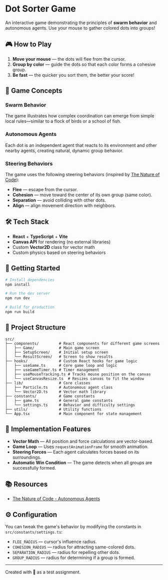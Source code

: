 # Dot Sorter Game

An interactive game demonstrating the principles of **swarm behavior** and autonomous agents. Use your mouse to gather colored dots into groups!

## 🎮 How to Play

1.  **Move your mouse** — the dots will flee from the cursor.
2.  **Group by color** — guide the dots so that each color forms a cohesive group.
3.  **Be fast** — the quicker you sort them, the better your score!

## 🧠 Game Concepts

### Swarm Behavior

The game illustrates how complex coordination can emerge from simple local rules—similar to a flock of birds or a school of fish.

### Autonomous Agents

Each dot is an independent agent that reacts to its environment and other nearby agents, creating natural, dynamic group behavior.

### Steering Behaviors

The game uses the following steering behaviors (inspired by [The Nature of Code](https://natureofcode.com/autonomous-agents/)):

- **Flee** — escape from the cursor.
- **Cohesion** — move toward the center of its own group (same color).
- **Separation** — avoid colliding with other dots.
- **Align** — align movement direction with neighbors.

## 🛠️ Tech Stack

- **React** + **TypeScript** + **Vite**
- **Canvas API** for rendering (no external libraries)
- Custom **Vector2D** class for vector math
- Custom physics based on steering behaviors

## 🚀 Getting Started

```bash
# Install dependencies
npm install

# Run the dev server
npm run dev

# Build for production
npm run build
```

## 📁 Project Structure

```
src/
├── components/         # React components for different game screens
│   ├── Game/           # Main game screen
│   ├── SetupScreen/    # Initial setup screen
│   └── ResultScreen/   # Screen to show results
├── hooks/              # Custom React hooks for game logic
│   ├── useGame.ts      # Core game loop and logic
│   ├── useGameTimer.ts # Timer management
│   ├── useMouseTracking.ts # Tracks mouse position on the canvas
│   └── useCanvasResize.ts  # Resizes canvas to fit the window
├── lib/                # Core classes
│   ├── Particle.ts     # Autonomous agent class
│   └── Vector2D.ts     # Vector math library
├── constants/          # Game constants
│   ├── game.ts         # General game constants
│   └── settings.ts     # Behavior and difficulty settings
├── utils/              # Utility functions
└── App.tsx             # Main component for state management
```

## 🎯 Implementation Features

- **Vector Math** — All position and force calculations are vector-based.
- **Game Loop** — Uses `requestAnimationFrame` for smooth animation.
- **Steering Forces** — Each agent calculates forces based on its surroundings.
- **Automatic Win Condition** — The game detects when all groups are successfully formed.

## 📚 Resources

- [The Nature of Code - Autonomous Agents](https://natureofcode.com/autonomous-agents/)

## ⚙️ Configuration

You can tweak the game's behavior by modifying the constants in `src/constants/settings.ts`:

- `FLEE_RADIUS` — cursor's influence radius.
- `COHESION_RADIUS` — radius for attracting same-colored dots.
- `SEPARATION_RADIUS` — radius for repelling other dots.
- `GROUP_RADIUS` — radius for determining if a group is formed.

---

Created with 💙 as a test assignment.
